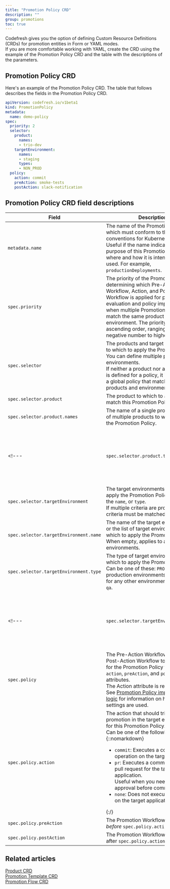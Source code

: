 ```yaml
---
title: "Promotion Policy CRD"
description: ""
group: promotions
toc: true
---
```


Codefresh gives you the option of defining Custom Resource Definitions (CRDs) for promotion entities in Form or YAML modes.  
If you are more comfortable working with YAML, create the CRD using the example of the Promotion Policy CRD and the table with the descriptions of the parameters.

## Promotion Policy CRD
Here's an example of the Promotion Policy CRD. The table that follows describes the fields in the Promotion Policy CRD. 


```yaml
apiVersion: codefresh.io/v1beta1
kind: PromotionPolicy
metadata:
  name: demo-policy
spec:
  priority: 2
  selector:
    product:
      names:
      - trio-dev
    targetEnvironment:
      names:
      - staging
      types:
      - NON_PROD
  policy:
    action: commit
    preAction: smoke-tests
    postAction: slack-notification
```



## Promotion Policy CRD field descriptions

| Field              | Description                       | Type   | Required/Optional |
|------------------- |-------------------------------|--------|--------------------|
| `metadata.name`    | The name of the Promotion Policy, which must conform to the naming conventions for Kubernetes resources. Useful if the name indicates the purpose of this Promotion Policy - where and how it is intended to be used. For example, `productionDeployments`.  | string |Required |
| `spec.priority`   | The priority of the Promotion Policy, determining which Pre-Action Workflow, Action, and Post-Action Workflow is applied for policy evaluation <!--- (add xref)--> and policy implementation when multiple Promotion Policies match the same product or environment. The priority is ranked in ascending order, ranging from 0 or a negative number to higher values. <!---(TBD link to topic explaining how it is applied) --> |integer | Required  |
| `spec.selector`   | The products and target environments to which to apply the Promotion Policy.<br>You can define multiple products, or environments.<br>If neither a product nor an enviroment is defined for a policy, it is considered a global policy that matches all products and environments.    |   object        | Optional  |
| `spec.selector.product` | The product to which to apply or match this Promotion Policy by `names`. <!--- Required when `.selector.product.targetEnvironment` is not defined. -->  |   object   | Optional |
| `spec.selector.product.names` | The name of a single product or a list of multiple products to which to apply the Promotion Policy. <!--- Required if `spec.selector.product.tags` are not used to match the Promotion Policy to the product. For example, `billing` or `- billing  - guestbook-helm, - demo-trioapp`. --> |    array | Optional |
<!--- | `spec.selector.product.tags`  | The tag or a list of tags associated with a single or multiple products to which to match the Promotion Policy. Required if `spec.selector.product.names` are not used to match the Promotion Policy to the product. For example, `???`.  |   array | Optional | -->
| `spec.selector.targetEnvironment`  | The target environments to which to apply the Promotion Policy based on the `name`, or `type`<!---, or `tag`-->. <br>If multiple criteria are provided, all criteria must be matched.| object   | Optional |
| `spec.selector.targetEnvironment.name` | The name of the target environment, or the list of target environments to which to apply the Promotion Policy. <br>When empty, applies to all environments.|  array | Optional  |
| `spec.selector.targetEnvironment.type` | The type of target environments to which to apply the Promotion Policy. Can be one of these: `PROD`for production environments, or `NON_PROD` for any other environment such as `dev`, `qa`.   |  array | Optional  |
<!--- | `spec.selector.targetEnvironment.tags`  | The tag, or the list tags associated with a single or multiple target environments to which to apply the Promotion Policy. <br>Required when `.targetEnvironment.name` or `.targetEnvironment.type` are not defined. | array | Optional  | -->
| `spec.policy`  | The Pre-Action Workflow, Action, and Post-Action Workflow to implement for the Promotion Policy through the `action`, `preAction`, and `postAction` attributes. <br>The Action attribute is required.<br>See [Promotion Policy implementation logic]({{site.baseurl}}/docs/promotions/promotion-policy/#promotion-policy-implementation-logic) for information on how promotion settings are used.  | object   | Optional |
| `spec.policy.action` | The action that should trigger the promotion in the target environment for this Promotion Policy.<br>Can be one of the following:{::nomarkdown}<ul><li><code class="highlighter-rouge">commit</code>: Executes a commit operation on the target application.</li><li><code class="highlighter-rouge">pr</code>: Executes a commit and opens a pull request for the target application.<br>Useful when you need manual approval before commit.</li><li><code class="highlighter-rouge">none</code>: Does not execute any action on the target application. </li></ul>{:/}|  enum | Required  |
| `spec.policy.preAction` | The Promotion Workflow to execute _before_ `spec.policy.action`.  |  string | Optional  |
| `spec.policy.postAction`  | The Promotion Workflow to execute after `spec.policy.action`. | string | Optional  |


## Related articles
[Product CRD]({{site.baseurl}}/docs/promotions/product-crd/)  
[Promotion Template CRD]({{site.baseurl}}/docs/promotions/promotion-template-crd/)  
[Promotion Flow CRD]({{site.baseurl}}/docs/promotions/promotion-flow-crd/)  



